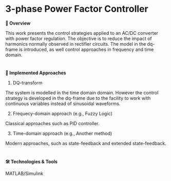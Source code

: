 # 3-phase Power Factor Controller

**📝 Overview**

This work presents the control strategies applied to an AC/DC converter with power factor regulation. The objective is to reduce the impact of harmonics normally observed in rectifier circuits. The model in the dq-frame is introduced, as well control approaches in frequency and time domain.

#

**🚀 Implemented Approaches**

1. DQ-transform
  
The system is modelled in the time domain domain. However the control strategy is developed in the dq-frame due to the facility to work with continuous variables instead of sinusoidal waveforms.

2. Frequecy-domain approach (e.g., Fuzzy Logic)

Classical approaches such as PID controller.

3. Time-domain approach (e.g., Another method)
   
Modern approaches, such as state-feedback and extended state-feedback.

#

**🛠️ Technologies & Tools**

MATLAB/Simulink
